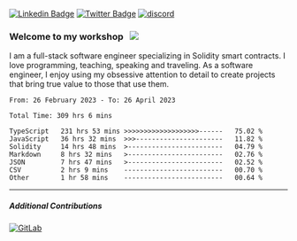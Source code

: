 [![Linkedin Badge](https://img.shields.io/badge/-LinkedIn-0e76a8?style=flat-square&logo=Linkedin&logoColor=white)](https://www.linkedin.com/in/jason-schwarz-75b91482/)
[![Twitter Badge](https://img.shields.io/badge/-Twitter-00acee?style=flat-square&logo=Twitter&logoColor=white)](https://twitter.com/passandscore)
[![discord](https://img.shields.io/badge/Discord-blue?logo=discord&logoColor=white)](https://discordapp.com/users/#3518)

### Welcome to my workshop &nbsp; ![](https://visitor-badge.glitch.me/badge?page_id=passandscore.passandscore)

I am a full-stack software engineer specializing in Solidity smart contracts. I love programming, teaching, speaking and traveling. As a software engineer, I enjoy using my obsessive attention to detail to create projects that bring true value to those that use them.

<!--START_SECTION:waka-->

```text
From: 26 February 2023 - To: 26 April 2023

Total Time: 309 hrs 6 mins

TypeScript   231 hrs 53 mins >>>>>>>>>>>>>>>>>>>------   75.02 %
JavaScript   36 hrs 32 mins  >>>----------------------   11.82 %
Solidity     14 hrs 48 mins  >------------------------   04.79 %
Markdown     8 hrs 32 mins   >------------------------   02.76 %
JSON         7 hrs 47 mins   >------------------------   02.52 %
CSV          2 hrs 9 mins    -------------------------   00.70 %
Other        1 hr 58 mins    -------------------------   00.64 %
```

<!--END_SECTION:waka-->

<hr/>

##### Additional Contributions

[![GitLab](https://img.shields.io/badge/GitLab-orange?logo=gitlab&logoColor=white)](https://gitlab.com/jason_schwarz)
